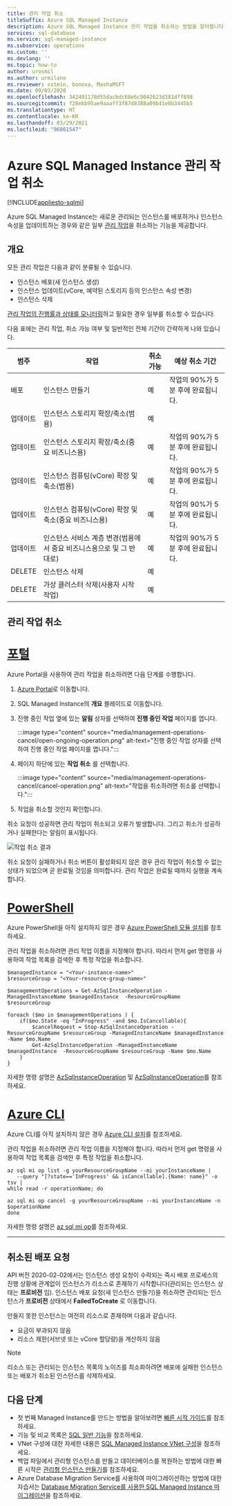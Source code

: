 ```yaml
---
title: 관리 작업 취소
titleSuffix: Azure SQL Managed Instance
description: Azure SQL Managed Instance 관리 작업을 취소하는 방법을 알아봅니다.
services: sql-database
ms.service: sql-managed-instance
ms.subservice: operations
ms.custom: ''
ms.devlang: ''
ms.topic: how-to
author: urosmil
ms.author: urmilano
ms.reviewer: sstein, bonova, MashaMSFT
ms.date: 09/03/2020
ms.openlocfilehash: 342491178d55dacbdc68e6c9042623d381dff898
ms.sourcegitcommit: f28ebb95ae9aaaff3f87d8388a09b41e0b3445b5
ms.translationtype: HT
ms.contentlocale: ko-KR
ms.lasthandoff: 03/29/2021
ms.locfileid: "96861547"
---
```

# <a name="canceling-azure-sql-managed-instance-management-operations"></a>Azure SQL Managed Instance 관리 작업 취소
[!INCLUDE[appliesto-sqlmi](../includes/appliesto-sqlmi.md)]

Azure SQL Managed Instance는 새로운 관리되는 인스턴스를 배포하거나 인스턴스 속성을 업데이트하는 경우와 같은 일부 [관리 작업](management-operations-overview.md)을 취소하는 기능을 제공합니다. 

## <a name="overview"></a>개요

 모든 관리 작업은 다음과 같이 분류될 수 있습니다.

- 인스턴스 배포(새 인스턴스 생성)
- 인스턴스 업데이트(vCore, 예약된 스토리지 등의 인스턴스 속성 변경)
- 인스턴스 삭제

[관리 작업의 진행률과 상태를 모니터링](management-operations-monitor.md)하고 필요한 경우 일부를 취소할 수 있습니다. 

다음 표에는 관리 작업, 취소 가능 여부 및 일반적인 전체 기간이 간략하게 나와 있습니다.

범주  |작업  |취소 가능  |예상 취소 기간  |
|---------|---------|---------|---------|
|배포 |인스턴스 만들기 |예 |작업의 90%가 5분 후에 완료됩니다. |
|업데이트 |인스턴스 스토리지 확장/축소(범용) |예 |  |
|업데이트 |인스턴스 스토리지 확장/축소(중요 비즈니스용) |예 |작업의 90%가 5분 후에 완료됩니다. |
|업데이트 |인스턴스 컴퓨팅(vCore) 확장 및 축소(범용) |예 |작업의 90%가 5분 후에 완료됩니다. |
|업데이트 |인스턴스 컴퓨팅(vCore) 확장 및 축소(중요 비즈니스용) |예 |작업의 90%가 5분 후에 완료됩니다. |
|업데이트 |인스턴스 서비스 계층 변경(범용에서 중요 비즈니스용으로 및 그 반대로) |예 |작업의 90%가 5분 후에 완료됩니다. |
|DELETE |인스턴스 삭제 |예 |  |
|DELETE |가상 클러스터 삭제(사용자 시작 작업) |예 |  |

## <a name="cancel-management-operation"></a>관리 작업 취소

# <a name="portal"></a>[포털](#tab/azure-portal)

Azure Portal을 사용하여 관리 작업을 취소하려면 다음 단계를 수행합니다.

1. [Azure Portal](https://portal.azure.com)로 이동합니다.
1. SQL Managed Instance의 **개요** 블레이드로 이동합니다. 
1. 진행 중인 작업 옆에 있는 **알림** 상자를 선택하여 **진행 중인 작업** 페이지를 엽니다. 

   :::image type="content" source="media/management-operations-cancel/open-ongoing-operation.png" alt-text="진행 중인 작업 상자를 선택하여 진행 중인 작업 페이지를 엽니다.":::

1. 페이지 하단에 있는 **작업 취소** 를 선택합니다. 

   :::image type="content" source="media/management-operations-cancel/cancel-operation.png" alt-text="작업을 취소하려면 취소를 선택합니다.":::

1. 작업을 취소할 것인지 확인합니다. 


취소 요청이 성공하면 관리 작업이 취소되고 오류가 발생합니다. 그리고 취소가 성공하거나 실패한다는 알림이 표시됩니다.

![작업 취소 결과](./media/management-operations-cancel/canceling-operation-result.png)


취소 요청이 실패하거나 취소 버튼이 활성화되지 않은 경우 관리 작업이 취소할 수 없는 상태가 되었으며 곧 완료될 것임을 의미합니다.  관리 작업은 완료될 때까지 실행을 계속합니다.

# <a name="powershell"></a>[PowerShell](#tab/azure-powershell)

Azure PowerShell을 아직 설치하지 않은 경우 [Azure PowerShell 모듈 설치](/powershell/azure/install-az-ps)를 참조하세요.

관리 작업을 취소하려면 관리 작업 이름을 지정해야 합니다. 따라서 먼저 get 명령을 사용하여 작업 목록을 검색한 후 특정 작업을 취소합니다.

```powershell-interactive
$managedInstance = "<Your-instance-name>"
$resourceGroup = "<Your-resource-group-name>"

$managementOperations = Get-AzSqlInstanceOperation -ManagedInstanceName $managedInstance  -ResourceGroupName $resourceGroup

foreach ($mo in $managementOperations ) {
    if($mo.State -eq "InProgress" -and $mo.IsCancellable){
        $cancelRequest = Stop-AzSqlInstanceOperation -ResourceGroupName $resourceGroup -ManagedInstanceName $managedInstance -Name $mo.Name
        Get-AzSqlInstanceOperation -ManagedInstanceName $managedInstance  -ResourceGroupName $resourceGroup -Name $mo.Name
    }
}
```

자세한 명령 설명은 [AzSqlInstanceOperation](/powershell/module/az.sql/get-azsqlinstanceoperation) 및 [AzSqlInstanceOperation](/powershell/module/az.sql/stop-azsqlinstanceoperation)를 참조하세요.

# <a name="azure-cli"></a>[Azure CLI](#tab/azure-cli)

Azure CLI를 아직 설치하지 않은 경우 [Azure CLI 설치](/cli/azure/install-azure-cli)를 참조하세요.

관리 작업을 취소하려면 관리 작업 이름을 지정해야 합니다. 따라서 먼저 get 명령을 사용하여 작업 목록을 검색한 후 특정 작업을 취소합니다.

```azurecli-interactive
az sql mi op list -g yourResourceGroupName --mi yourInstanceName |
   --query "[?state=='InProgress' && isCancellable].{Name: name}" -o tsv |
while read -r operationName; do

az sql mi op cancel -g yourResourceGroupName --mi yourInstanceName -n $operationName
done
```

자세한 명령 설명은 [az sql mi op](/cli/azure/sql/mi/op)를 참조하세요.

---

## <a name="canceled-deployment-request"></a>취소된 배포 요청

API 버전 2020-02-02에서는 인스턴스 생성 요청이 수락되는 즉시 배포 프로세스의 진행 상황에 관계없이 인스턴스가 리소스로 존재하기 시작합니다(관리되는 인스턴스 상태는 **프로비전** 임). 인스턴스 배포 요청(새 인스턴스 만들기)을 취소하면 관리되는 인스턴스가 **프로비전** 상태에서 **FailedToCreate** 로 이동합니다.

만들지 못한 인스턴스는 여전히 리소스로 존재하며 다음과 같습니다. 

- 요금이 부과되지 않음
- 리소스 제한(서브넷 또는 vCore 할당량)을 계산하지 않음


> [!NOTE]
> 리소스 또는 관리되는 인스턴스 목록의 노이즈를 최소화하려면 배포에 실패한 인스턴스 또는 배포가 취소된 인스턴스를 삭제하세요. 


## <a name="next-steps"></a>다음 단계

- 첫 번째 Managed Instance를 만드는 방법을 알아보려면 [빠른 시작 가이드](instance-create-quickstart.md)를 참조하세요.
- 기능 및 비교 목록은 [SQL 일반 기능](../database/features-comparison.md)을 참조하세요.
- VNet 구성에 대한 자세한 내용은 [SQL Managed Instance VNet 구성](connectivity-architecture-overview.md)을 참조하세요.
- 백업 파일에서 관리형 인스턴스를 만들고 데이터베이스를 복원하는 방법에 대한 빠른 시작은 [관리형 인스턴스 만들기](instance-create-quickstart.md)를 참조하세요.
- Azure Database Migration Service를 사용하여 마이그레이션하는 방법에 대한 자습서는 [Database Migration Service를 사용한 SQL Managed Instance 마이그레이션](../../dms/tutorial-sql-server-to-managed-instance.md)을 참조하세요.
